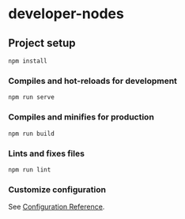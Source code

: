 # developer-nodes

## Project setup
```
npm install
```

### Compiles and hot-reloads for development
```
npm run serve
```

### Compiles and minifies for production
````
npm run build
````

### Lints and fixes files
```
npm run lint
```

### Customize configuration
See [Configuration Reference](https://cli.vuejs.org/config/).
